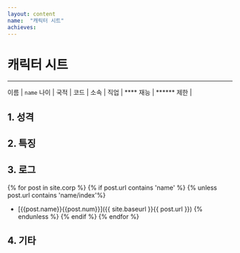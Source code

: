 ```yaml
---
layout: content
name:  "캐릭터 시트"
achieves:
---
```

# 캐릭터 시트
---
>

이름 | `name`
나이 |
국적 |
코드 |
소속 |
직업 | ****
재능 | ******
제한 |

## 1. 성격


## 2. 특징


## 3. 로그

{% for post in site.corp %}
{% if post.url contains 'name' %}
{% unless post.url contains 'name/index'%}
- [{{post.name}}{{post.num}}]({{ site.baseurl }}{{ post.url }})
{% endunless %}
{% endif %}
{% endfor %}


## 4. 기타

